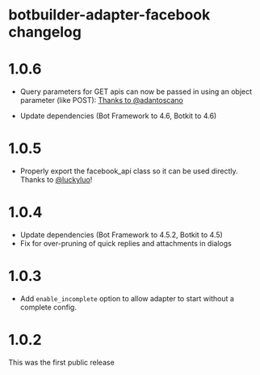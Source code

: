 # botbuilder-adapter-facebook changelog

# 1.0.6

* Query parameters for GET apis can now be passed in using an object parameter (like POST): [Thanks to @adantoscano](https://github.com/howdyai/botkit/pull/1768)

* Update dependencies (Bot Framework to 4.6, Botkit to 4.6)

# 1.0.5

* Properly export the facebook_api class so it can be used directly. Thanks to [@luckyluo](https://github.com/howdyai/botkit/pull/1766)!

# 1.0.4

* Update dependencies (Bot Framework to 4.5.2, Botkit to 4.5)
* Fix for over-pruning of quick replies and attachments in dialogs

# 1.0.3

* Add `enable_incomplete` option to allow adapter to start without a complete config.

# 1.0.2

This was the first public release
